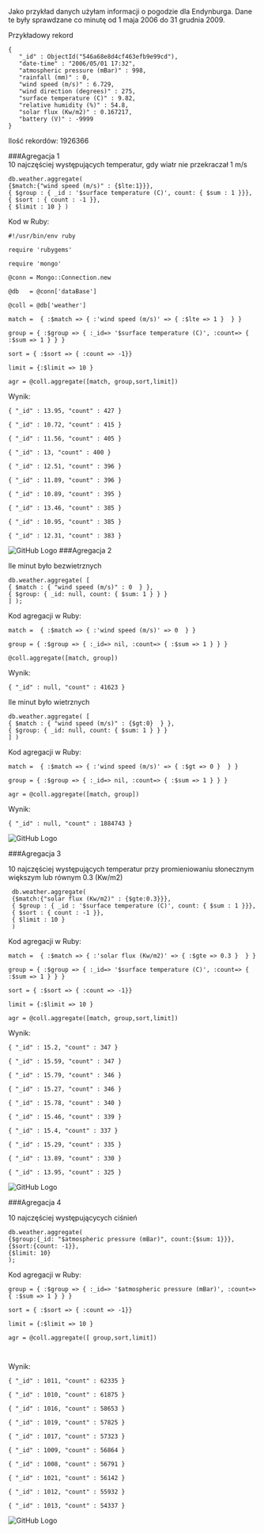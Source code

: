  Jako przykład danych użyłam informacji o pogodzie dla Endynburga. Dane te były sprawdzane co minutę od 1 maja 2006 do 31 grudnia 2009.    
 
 Przykładowy rekord  
 ```
 {
	"_id" : ObjectId("546a68e8d4cf463efb9e99cd"),
	"date-time" : "2006/05/01 17:32",
	"atmospheric pressure (mBar)" : 998,
	"rainfall (mm)" : 0,
	"wind speed (m/s)" : 6.729,
	"wind direction (degrees)" : 275,
	"surface temperature (C)" : 9.82,
	"relative humidity (%)" : 54.8,
	"solar flux (Kw/m2)" : 0.167217,
	"battery (V)" : -9999
}
````
Ilość rekordów: 1926366  


###Agregacja 1  
10 najczęściej występujących temperatur, gdy wiatr nie przekraczał 1 m/s
````
db.weather.aggregate(    
{$match:{"wind speed (m/s)" : {$lte:1}}},   
{ $group : { _id : '$surface temperature (C)', count: { $sum : 1 }}},     
{ $sort : { count : -1 }},     
{ $limit : 10 } )

````
Kod w Ruby:
````
#!/usr/bin/env ruby  

require 'rubygems'  

require 'mongo'  

@conn = Mongo::Connection.new  

@db   = @conn['dataBase']  

@coll = @db['weather']    

match =  { :$match => { :'wind speed (m/s)' => { :$lte => 1 }  } }  

group = { :$group => { :_id=> '$surface temperature (C)', :count=> { :$sum => 1 } } }  

sort = { :$sort => { :count => -1}}  

limit = {:$limit => 10 }  

agr = @coll.aggregate([match, group,sort,limit])

````
Wynik:
````
{ "_id" : 13.95, "count" : 427 }  

{ "_id" : 10.72, "count" : 415 }  

{ "_id" : 11.56, "count" : 405 }  

{ "_id" : 13, "count" : 400 }  
 
{ "_id" : 12.51, "count" : 396 }  

{ "_id" : 11.89, "count" : 396 }  

{ "_id" : 10.89, "count" : 395 }  

{ "_id" : 13.46, "count" : 385 }  

{ "_id" : 10.95, "count" : 385 }  

{ "_id" : 12.31, "count" : 383 }  
````
  
  
![GitHub Logo](/images/wykres1.png)
###Agregacja 2  

Ile minut było bezwietrznych
````
db.weather.aggregate( [   
{ $match : { "wind speed (m/s)" : 0  } },   
{ $group: { _id: null, count: { $sum: 1 } } }   
] );
````
Kod agregacji w Ruby: 
````
match =  { :$match => { :'wind speed (m/s)' => 0  } }  

group = { :$group => { :_id=> nil, :count=> { :$sum => 1 } } }  

@coll.aggregate([match, group])
````

Wynik:
```
{ "_id" : null, "count" : 41623 }
```
Ile minut było wietrznych
````
db.weather.aggregate( [   
{ $match : { "wind speed (m/s)" : {$gt:0}  } },   
{ $group: { _id: null, count: { $sum: 1 } } }   
] )
````
Kod agregacji w Ruby:
````
match =  { :$match => { :'wind speed (m/s)' => { :$gt => 0 }  } }  

group = { :$group => { :_id=> nil, :count=> { :$sum => 1 } } }  

agr = @coll.aggregate([match, group])

````

Wynik:
````
{ "_id" : null, "count" : 1884743 }
````
![GitHub Logo](/images/wykres2.png)  

###Agregacja 3  

10 najczęściej występujących temperatur przy promieniowaniu słonecznym większym lub równym 0.3 (Kw/m2)
```
 db.weather.aggregate(    
 {$match:{"solar flux (Kw/m2)" : {$gte:0.3}}},   
 { $group : { _id : '$surface temperature (C)', count: { $sum : 1 }}},     
 { $sort : { count : -1 }},     
 { $limit : 10 }   
 )
 ```
 Kod agregacji w Ruby:
 ````
match =  { :$match => { :'solar flux (Kw/m2)' => { :$gte => 0.3 }  } }  

group = { :$group => { :_id=> '$surface temperature (C)', :count=> { :$sum => 1 } } }  

sort = { :$sort => { :count => -1}}  

limit = {:$limit => 10 }  

agr = @coll.aggregate([match, group,sort,limit])

 ````
 
 Wynik:
 ````
{ "_id" : 15.2, "count" : 347 }  

{ "_id" : 15.59, "count" : 347 }  

{ "_id" : 15.79, "count" : 346 }  

{ "_id" : 15.27, "count" : 346 }  

{ "_id" : 15.78, "count" : 340 }  

{ "_id" : 15.46, "count" : 339 }  

{ "_id" : 15.4, "count" : 337 }  

{ "_id" : 15.29, "count" : 335 }  

{ "_id" : 13.89, "count" : 330 }  

{ "_id" : 13.95, "count" : 325 }
````
  
  ![GitHub Logo](/images/wykres3.png)  
  
###Agregacja 4  

10 najczęściej występującycych ciśnień
````
db.weather.aggregate(  
{$group:{_id: "$atmospheric pressure (mBar)", count:{$sum: 1}}},  
{$sort:{count: -1}},  
{$limit: 10}  
);
````
Kod agregacji w Ruby:
````
group = { :$group => { :_id=> '$atmospheric pressure (mBar)', :count=> { :$sum => 1 } } }  

sort = { :$sort => { :count => -1}}  

limit = {:$limit => 10 }  

agr = @coll.aggregate([ group,sort,limit])  



````

Wynik:
````
{ "_id" : 1011, "count" : 62335 }  

{ "_id" : 1010, "count" : 61875 }  

{ "_id" : 1016, "count" : 58653 }  

{ "_id" : 1019, "count" : 57825 }  

{ "_id" : 1017, "count" : 57323 }  

{ "_id" : 1009, "count" : 56864 }  

{ "_id" : 1008, "count" : 56791 }  

{ "_id" : 1021, "count" : 56142 }  

{ "_id" : 1012, "count" : 55932 }  

{ "_id" : 1013, "count" : 54337 }  
````

![GitHub Logo](/images/wykres4.png)


